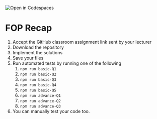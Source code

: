 ![Open in Codespaces](https://classroom.github.com/assets/open-in-codespaces-abfff4d4e15f9e1bd8274d9a39a0befe03a0632bb0f153d0ec72ff541cedbe34.svg)
# FOP Recap

1. Accept the GitHub classroom assignment link sent by your lecturer
2. Download the repository
3. Implement the solutions
4. Save your files
5. Run automated tests by running one of the following
    1. `npm run basic-Q1`
    2. `npm run basic-Q2`
    3. `npm run basic-Q3`
    4. `npm run basic-Q4`
    5. `npm run basic-Q5`
    6. `npm run advance-Q1`
    7. `npm run advance-Q2`
    8. `npm run advance-Q3`
6. You can manually test your code too.
